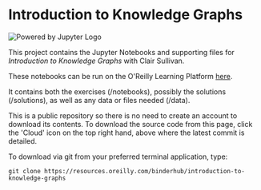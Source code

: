 # Introduction to Knowledge Graphs

![Powered by Jupyter Logo](https://cdn.oreillystatic.com/images/icons/powered_by_jupyter.png)

This project contains the Jupyter Notebooks and supporting files for _Introduction to Knowledge Graphs_ with Clair Sullivan. 

These notebooks can be run on the O'Reilly Learning Platform [here](https://learning.oreilly.com/jupyter-notebooks/~/${NOTEBOOK_FPID}).

It contains both the exercises (/notebooks), possibly the solutions (/solutions), as well as any data or files needed (/data). 

This is a public repository so there is no need to create an account to download its contents. To download the source code from this page, click the 'Cloud' icon on the top right hand, above where the latest commit is detailed.

To download via git from your preferred terminal application, type:

```git clone https://resources.oreilly.com/binderhub/introduction-to-knowledge-graphs```
